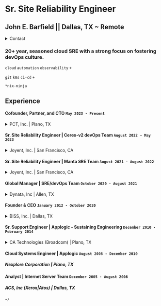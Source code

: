 # Sr. Site Reliability Engineer
## John E. Barfield || Dallas, TX ~ Remote
<details>
  <summary>Contact</summary>
    
    john@the9b.com
    https://github.com/jbarfield
</details>

### 20+ year, seasoned cloud SRE with a strong focus on fostering devOps culture.

`cloud` `automation` `observability` `+`

`git` `k8s` `ci-cd` `+`

`*nix-ninja`

## Experience
#### Cofounder, Partner, and CTO `May 2023 - Present`
 <details>
   <summary>PCT, Inc. | Plano, TX</summary>
   Technology Leader and visionary responsible for all aspects of PCT social, blockchain, and content streaming mobile apps. Currently under active NDA.
 </details>

#### Sr. Site Reliability Engineer | Ceres-v2 devOps Team `August 2022 - May 2023`
<details>
  <summary> Joyent, Inc. | San Francisco, CA</summary>
  •	Designated support to the Samsung Queueing Service team (SQS) which is a message streaming service not unlike AWS SQS.
  
  •	Update/Develop/Maintain ansible playbooks for all internal shared services
  
  •	Write SOP/Documentation for team support and escalations
  
  •	Support thousands of software developers globally across Samsung product ecosystem. 
  
  •	Responsible for developing Samsungs initial internal Kubernetes service using kubespray.
  
  •	Samsungs Kubernetes service eventually superseded the devops teams “docker as a service”
  </details>

#### Sr. Site Reliability Engineer | Manta SRE Team `August 2021 - August 2022`
<details>
  <summary> Joyent, Inc. | San Francisco, CA</summary>

  •	Management of 20k+ SPC storage nodes in 12 datacenters globally

  •	Development of SOPs and documentation for support teams. 

  •	Emergency on call rotation

  •	SmartOS pkgsrc maintainer

  •	TAC Development, Monitoring, and alerting (Grafana/Telegraf/Prometheus)

  •	SPC Escalations

  •	SmartOS/Illumos/Triton/Manta Opensource channel support through mailing lists and IRC
  
  </details>


#### Global Manager | SRE/devOps Team `October 2020 - August 2021`
<details>
  <summary>Dynata, Inc | Allen, TX</summary>
  •	Leverage the power of the public cloud for dynamic scale (AWS), both for growth and consistent systems reliability while simultaneously leading a new on-prem hybrid-cloud implementation effort for cost savings.

  •	Inspire a hybrid-cloud initiative utilizing Joyents (Samsung) opensource private-cloud platform "Triton Datacenter" on-prem in order to continue to drive cloud/hosting costs down further without compromising publicly available APIs, automation, performance, or security. 

  •	Lead our e of SRE/DevOps engineers in the way of governance and automation, partnering with the rest of the TechOps and Development teams to build solutions and products across multiple 
  engineering groups of diverse acquisition and organic internal origins.

  •	Mentor and coach individual contributors of our team. 

  •	Escalation point for all aspects of SRE/DevOps.

  •	Insure tasks are completed by the SRE Team during each sprint period.

  •	Inspire fun, culture, and a safe team building environment by arranging virtual "hangouts" and Team “happy hours".
  
  •	Develop unified processes across many engineering teams, including operating with the idea that the SRE team should be 50% development and 50% operations, minimizing operational interruptions to our engineers.

  •	Instill an open-source collaborative spirit by including over 400 tech contributors from our "techOps" team in an internal RFD process inclusive to all of our bright minded tech individuals. 

  •	Support business objectives such as reducing operational workload by 10%, with the health of our employees in mind, with the take10 initiative. Allowing our employees to focus 10% of their work-week on something that they feel is important or to just take a nap and get rested.  

  •	Work directly with the CTO to understand our dynamic revenue tracking model for Market Research or customer impressions in order to align cloud dynamic costing from a "demand based" pricing perspective.

  •	Lead a cloud-vendor-agnostic initiative to prevent lock-in from major vendors such as AWS, Microsoft, etc, forcing vendors to compete in the market by utilizing open-source container platforms such as Kubernetes.

  •	Negotiate pricing with 3rd party vendors such as Google, IBM, and Datadog. 
  
  </details>

#### Founder & CEO `January 2012 - October 2020`

<details>
  <summary>BISS, Inc. | Dallas, TX</summary>
  Specializing in Information technology, network, telecommunications systems, and security. My background is mostly deeply technical, but I have managed teams, departments, and organizations for the majority of my career in various roles at various organizations. I knew that my previous employer was planning to end of life the product that I supported because it didn’t perform as expected in the market and so in preparation for this move I incorporated my consulting business, worked part-time for myself for about 2 years, and upon EOL and severances having been publicly announced; began full-time employment for myself.

  •	Responsible for all business and technology aspects. Sales, proposals, delivery, implementations, cloud hosting, VoIP, Internet and fiber circuit solutions provided by BISS. 

  •	Lead by example...24x7 with a conservative and thoughtful decision-making process. 

  •	Honest, ethical, and charitable values lead each decision. Ability to make difficult decisions with or without approval. Independent; data and results driven.

  •	Closer. When other people or companies fail to complete a project or task, myself or my team pick up the slack and get the job done. 
  
  •	Responsible for ~$1.5m – $3m average annual overall sales revenue.

  •	Responsible for $1.5m annual recurring subscription revenue.

  •	Marketing by referral only.
  
  </details>

#### Sr. Support Engineer | Applogic - Sustaining Engineering `December 2010 - February 2014`
<details>
  <summary>CA Technologies (Broadcom) | Plano, TX</summary>
  •	Applogic was a compute and orchestration platform comprised of numerous opensource technologies much like OpenStack. My role was to support our customers and our support organization, as well as other internal organizations. 

  •	Supported enterprise customers and internal sales and integration teams daily for any backend operations or frontend architectural support needs. 

  •	Assisted with internal boot camp training in Islandia, NY at CA corporate. 

  •	Designated support engineer to International Gaming Technologies (IGT) by personal request of the customers development director. 

  •	Support University Council Member for the Plano, TX support organization

  •	Technical documentation

  •	Linked in “Applogic Users Group” leader

  •	Community guidance through external social channels

  •	Won multiple company awards for going above and beyond for customers. 

  •	Some customers to note: Disney, Datapipe now Rackspace formerly Layered Technologies, IGT, Century Link, Hutchison Global Telecom, and the US army.

  •	Highest escalation contact at CA for Applogic and enterprise networking integration support. Working directly with development to create bug fixes when issues arose with network detection scripts or driver and configuration related issues. Found numerous Intel NIC driver bugs.

  •	Responsible for integrating Applogic open source networking with commercial solutions such as the Cisco Nexus platform.

  •	Wrote the leading publicly published technical guides for HA systems operations in single and multi-datacenter environments

  •	Responsible for the highest revenue generating technical documents enabling Windows Active Directory domain controllers to operate properly within the Applogic isolated networking application environments.

  •	Being recognized for my strength in networking and network integration I was asked by product management to work directly under office of the CTO as a sustaining engineer for the last 12 months of the products lifespan. During the last year of its life, Applogic was supposed to be transformed into a web based orchestration portal only and the backend focus was to be migrated to OpenStack. During this time, I worked to help the development and support teams enhance the stability of the legacy grid computing platform prior to being announced EOL and OpenStack development was halted.
  
  </details>

#### Cloud Systems Engineer | Applogic `August 2008 - December 2010`
##### Nexplore Corporation | Plano, TX
#### Analyst | Internet Server Team `December 2005 - August 2008`
##### ACS, Inc (Xerox|Atos) | Dallas, TX

`~/`
